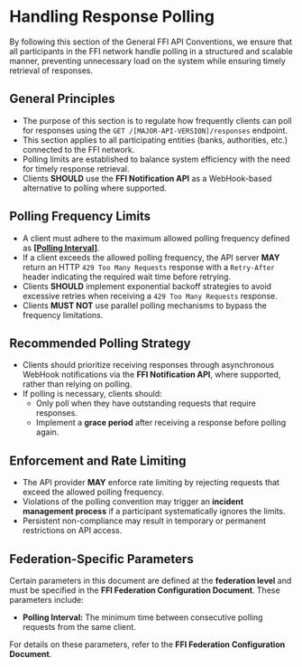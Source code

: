 # Handling Response Polling

By following this section of the General FFI API Conventions, we ensure that all participants in the FFI network handle polling in a structured and scalable manner, preventing unnecessary load on the system while ensuring timely retrieval of responses.

## General Principles

- The purpose of this section is to regulate how frequently clients can poll for responses using the `GET /[MAJOR-API-VERSION]/responses` endpoint.
- This section applies to all participating entities (banks, authorities, etc.) connected to the FFI network.
- Polling limits are established to balance system efficiency with the need for timely response retrieval.
- Clients **SHOULD** use the **FFI Notification API** as a WebHook-based alternative to polling where supported.

## Polling Frequency Limits

- A client must adhere to the maximum allowed polling frequency defined as **[[Polling Interval]](#federation-specific-parameters)**.
- If a client exceeds the allowed polling frequency, the API server **MAY** return an HTTP `429 Too Many Requests` response with a `Retry-After` header indicating the required wait time before retrying.
- Clients **SHOULD** implement exponential backoff strategies to avoid excessive retries when receiving a `429 Too Many Requests` response.
- Clients **MUST NOT** use parallel polling mechanisms to bypass the frequency limitations.

## Recommended Polling Strategy

- Clients should prioritize receiving responses through asynchronous WebHook notifications via the **FFI Notification API**, where supported, rather than relying on polling.
- If polling is necessary, clients should:
  - Only poll when they have outstanding requests that require responses.
  - Implement a **grace period** after receiving a response before polling again.

## Enforcement and Rate Limiting

- The API provider **MAY** enforce rate limiting by rejecting requests that exceed the allowed polling frequency.
- Violations of the polling convention may trigger an **incident management process** if a participant systematically ignores the limits.
- Persistent non-compliance may result in temporary or permanent restrictions on API access.

## Federation-Specific Parameters

Certain parameters in this document are defined at the **federation level** and must be specified in the **FFI Federation Configuration Document**. These parameters include:

- **Polling Interval:** The minimum time between consecutive polling requests from the same client.

For details on these parameters, refer to the **FFI Federation Configuration Document**.
